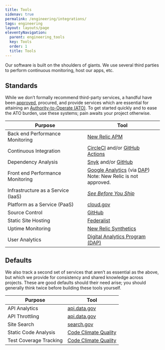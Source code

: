 ```yaml
---
title: Tools
sidenav: true
permalink: /engineering/integrations/
tags: engineering
layout: layouts/page
eleventyNavigation: 
  parent: engineering_tools
  key: Tools
  order: 1
  title: Tools
---
```


Our software is built on the shoulders of giants. We use several third parties
to perform continuous monitoring, host our apps, etc.

## Standards

While we don’t formally recommend third-party services, a handful have been
[approved](https://handbook.tts.gsa.gov/software/#get-access-to-software-we-already-have), procured, and provide services which
are essential for attaining an [Authority-to-Operate (ATO)](https://atos.open-control.org). To get started quickly
and to ease the ATO burden, use these systems; pain awaits your project
otherwise.

| Purpose                            | Tool                                                                                                                                                                |
| ---------------------------------- | ------------------------------------------------------------------------------------------------------------------------------------------------------------------- |
| Back end Performance Monitoring    | [New Relic APM](https://newrelic.com/products/application-monitoring)                                                                                               |
| Continuous Integration             | [CircleCI](https://circleci.com) and/or [GitHub Actions](https://github.com/features/actions)                                                                       |
| Dependency Analysis                | [Snyk](https://snyk.io) and/or [GitHub](https://docs.github.com/en/github/managing-security-vulnerabilities/managing-vulnerabilities-in-your-projects-dependencies) |
| Front end Performance Monitoring   | [Google Analytics](https://developers.google.com/analytics/devguides/collection/analyticsjs/user-timings) (via [DAP][dap])<br/>Note: New Relic is not approved.                    |
| Infrastructure as a Service (IaaS) | [_See Before You Ship_](https://before-you-ship.18f.gov/infrastructure/#infrastructure-as-a-service-iaas)                                                           |
| Platform as a Service (PaaS)       | [cloud.gov](https://cloud.gov)                                                                                                                                      |
| Source Control                     | [GitHub](https://handbook.tts.gsa.gov/github/)                                                                                                                      |
| Static Site Hosting                | [Federalist](https://before-you-ship.18f.gov/infrastructure/federalist/)                                                                                            |
| Uptime Monitoring                  | [New Relic Synthetics](https://newrelic.com/products/synthetics)                                                                                                    |
| User Analytics                     | [Digital Analytics Program (DAP)][dap]                                                                                                                              |

[dap]: https://digital.gov/guides/dap/

## Defaults

We also track a second set of services that aren’t as essential as the above,
but which we provide for consistency and shared knowledge across projects.
These are good defaults should their need arise; you should generally think
twice before building these tools yourself.

| Purpose                | Tool                                                     |
| ---------------------- | -------------------------------------------------------- |
| API Analytics          | [api.data.gov](https://api.data.gov/about/)              |
| API Throttling         | [api.data.gov](https://api.data.gov/about/)              |
| Site Search            | [search.gov](https://search.gov/)                        |
| Static Code Analysis   | [Code Climate Quality](https://codeclimate.com/quality/) |
| Test Coverage Tracking | [Code Climate Quality](https://codeclimate.com/quality/) |
